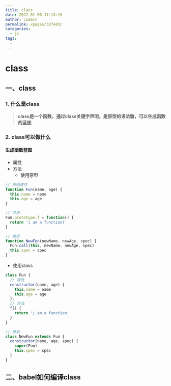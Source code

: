 ```yaml
---
title: class
date: 2022-01-06 17:13:19
author: coderc
permalink: /pages/327443/
categories:
  - js
tags:
  - 
---
```


# class

## 一、class
### 1. 什么是class
> **class是一个函数，通过class关键字声明，是原型的语法糖，可以生成函数的蓝图**
### 2. class可以做什么
#### 生成函数蓝图
- 属性
- 方法
  - 使用原型
```JavaScript
// 声明属性
function Fun(name, age) {
  this.name = name
  this.age = age
}

// 方法
Fun.prototype.f = function() {
  return 'i am a function!'
}

// 继承
function NewFun(newName, newAge, spec) {
  Fun.call(this, newName, newAge, spec)
  this.spec = spec
}
```
  - 使用class
```JavaScript
class Fun {
  // 属性
  constructor(name, age) {
    this.name = name
    this.age = age
  },
  // 方法
  f() {
    return 'i am a function'
  }
}

// 继承
class NewFun extends Fun {
  constructor(name, age, spec) {
    super(Fun)
    this.spec = spec
  }
}
```
## 二、babel如何编译class
<!-- TODO -->
